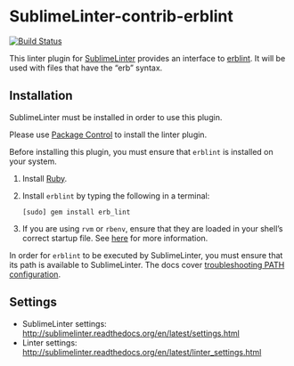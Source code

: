 SublimeLinter-contrib-erblint
================================

[![Build Status](https://travis-ci.org/TomasBarry/SublimeLinter-contrib-erblint.svg?branch=master)](https://travis-ci.org/TomasBarry/SublimeLinter-contrib-erblint)

This linter plugin for [SublimeLinter](https://github.com/SublimeLinter/SublimeLinter) provides an interface to [erblint](https://github.com/Shopify/erb-lint). It will be used with files that have the “erb” syntax.

## Installation
SublimeLinter must be installed in order to use this plugin.

Please use [Package Control](https://packagecontrol.io) to install the linter plugin.

Before installing this plugin, you must ensure that `erblint` is installed on your system.

1. Install [Ruby](http://ruby-lang.org).

1. Install `erblint` by typing the following in a terminal:
   ```
   [sudo] gem install erb_lint
   ```

1. If you are using `rvm` or `rbenv`, ensure that they are loaded in your shell’s correct startup file. See [here](http://sublimelinter.com/en/latest/troubleshooting.html#adjusting-shell-startup-files) for more information.

In order for `erblint` to be executed by SublimeLinter, you must ensure that its path is available to SublimeLinter. The docs cover [troubleshooting PATH configuration](http://sublimelinter.readthedocs.io/en/latest/troubleshooting.html#finding-a-linter-executable).

## Settings
- SublimeLinter settings: http://sublimelinter.readthedocs.org/en/latest/settings.html
- Linter settings: http://sublimelinter.readthedocs.org/en/latest/linter_settings.html
